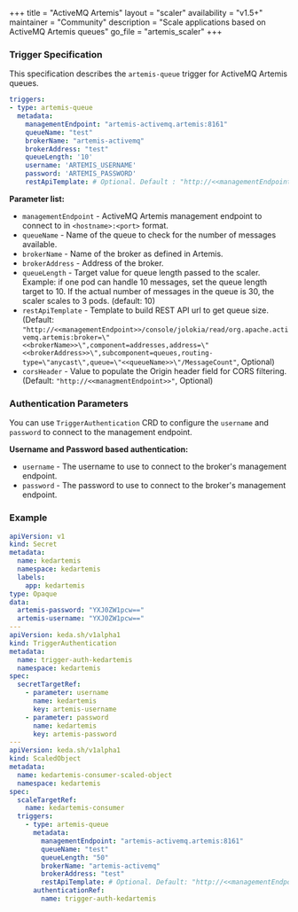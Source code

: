 +++
title = "ActiveMQ Artemis"
layout = "scaler"
availability = "v1.5+"
maintainer = "Community"
description = "Scale applications based on ActiveMQ Artemis queues"
go_file = "artemis_scaler"
+++

### Trigger Specification

This specification describes the `artemis-queue` trigger for ActiveMQ Artemis queues.

```yaml
triggers:
- type: artemis-queue
  metadata:
    managementEndpoint: "artemis-activemq.artemis:8161" 
    queueName: "test"
    brokerName: "artemis-activemq"
    brokerAddress: "test"
    queueLength: '10' 
    username: 'ARTEMIS_USERNAME'
    password: 'ARTEMIS_PASSWORD'
    restApiTemplate: # Optional. Default : "http://<<managementEndpoint>>/console/jolokia/read/org.apache.activemq.artemis:broker=\"<<brokerName>>\",component=addresses,address=\"<<brokerAddress>>\",subcomponent=queues,routing-type=\"anycast\",queue=\"<<queueName>>\"/MessageCount"
```

**Parameter list:**

- `managementEndpoint` - ActiveMQ Artemis management endpoint to connect to in `<hostname>:<port>` format.
- `queueName` - Name of the queue to check for the number of messages available.
- `brokerName` - Name of the broker as defined in Artemis.
- `brokerAddress` - Address of the broker.
- `queueLength` - Target value for queue length passed to the scaler. Example: if one pod can handle 10 messages, set the queue length target to 10. If the actual number of messages in the queue is 30, the scaler scales to 3 pods. (default: 10)
- `restApiTemplate` - Template to build REST API url to get queue size. (Default: `"http://<<managementEndpoint>>/console/jolokia/read/org.apache.activemq.artemis:broker=\"<<brokerName>>\",component=addresses,address=\"<<brokerAddress>>\",subcomponent=queues,routing-type=\"anycast\",queue=\"<<queueName>>\"/MessageCount"`, Optional)
-  `corsHeader` - Value to populate the Origin header field for CORS filtering. (Default: `"http://<<managmentEndpoint>>"`, Optional)
  
### Authentication Parameters

 You can use `TriggerAuthentication` CRD to configure the `username` and `password` to connect to the management endpoint.

**Username and Password based authentication:**

- `username` - The username to use to connect to the broker's management endpoint.
- `password` - The password to use to connect to the broker's management endpoint.

### Example

```yaml
apiVersion: v1
kind: Secret
metadata:
  name: kedartemis
  namespace: kedartemis
  labels:
    app: kedartemis
type: Opaque
data:
  artemis-password: "YXJ0ZW1pcw=="
  artemis-username: "YXJ0ZW1pcw=="
---
apiVersion: keda.sh/v1alpha1
kind: TriggerAuthentication
metadata:
  name: trigger-auth-kedartemis
  namespace: kedartemis
spec:
  secretTargetRef:
    - parameter: username
      name: kedartemis
      key: artemis-username
    - parameter: password
      name: kedartemis
      key: artemis-password
---
apiVersion: keda.sh/v1alpha1
kind: ScaledObject
metadata:
  name: kedartemis-consumer-scaled-object
  namespace: kedartemis
spec:
  scaleTargetRef:
    name: kedartemis-consumer
  triggers:
    - type: artemis-queue
      metadata:
        managementEndpoint: "artemis-activemq.artemis:8161"
        queueName: "test"
        queueLength: "50"
        brokerName: "artemis-activemq"
        brokerAddress: "test"
        restApiTemplate: # Optional. Default: "http://<<managementEndpoint>>/console/jolokia/read/org.apache.activemq.artemis:broker=\"<<brokerName>>\",component=addresses,address=\"<<brokerAddress>>\",subcomponent=queues,routing-type=\"anycast\",queue=\"<<queueName>>\"/MessageCount"
      authenticationRef:
        name: trigger-auth-kedartemis
```